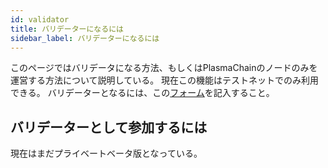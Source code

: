 ```yaml
---
id: validator
title: バリデーターになるには
sidebar_label: バリデーターになるには
---
```

このページではバリデータになる方法、もしくはPlasmaChainのノードのみを運営する方法について説明している。 現在この機能はテストネットでのみ利用できる。 バリデーターとなるには、この[フォーム](http://bit.ly/Loom_Validator_Form)を記入すること。

## バリデーターとして参加するには

現在はまだプライベートベータ版となっている。